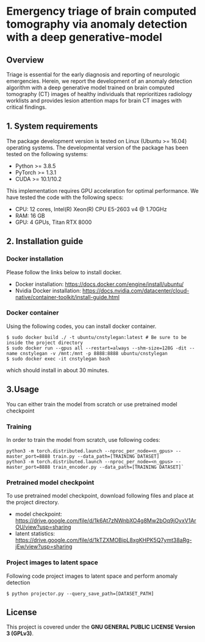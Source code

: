 # Emergency triage of brain computed tomography via anomaly detection with a deep generative-model

## Overview
Triage is essential for the early diagnosis and reporting of neurologic emergencies. Herein, we report the development of an anomaly detection algorithm  with a deep generative model trained on brain computed tomography (CT) images of healthy individuals that reprioritizes radiology worklists and provides lesion attention maps for brain CT images with critical findings.

## 1. System requirements

The package development version is tested on Linux (Ubuntu >= 16.04) operating systems. The developmental version of the package has been tested on the following systems:

* Python >= 3.8.5
* PyTorch >= 1.3.1
* CUDA >= 10.1/10.2

This implementation requires GPU acceleration for optimal performance. 
We have tested the code with the following specs:

- CPU: 12 cores, Intel(R) Xeon(R) CPU E5-2603 v4 @ 1.70GHz
- RAM: 16 GB
- GPU: 4 GPUs, Titan RTX 8000 

## 2. Installation guide

### Docker installation
Please follow the links below to install docker.

* Docker installation: https://docs.docker.com/engine/install/ubuntu/
* Nvidia Docker installation: https://docs.nvidia.com/datacenter/cloud-native/container-toolkit/install-guide.html

### Docker container
Using the following codes, you can install docker container.

```
$ sudo docker build ./ -t ubuntu/cnstylegan:latest # Be sure to be inside the project directory
$ sudo docker run --gpus all --restart=always --shm-size=128G -dit --name cnstylegan -v /mnt:/mnt -p 8888:8888 ubuntu/cnstylegan
$ sudo docker exec -it cnstylegan bash
```
which should install in about 30 minutes.

## 3.Usage
You can either train the model from scratch or use pretrained model checkpoint

### Training
In order to train the model from scratch, use following codes:

```
python3 -m torch.distributed.launch --nproc_per_node=<n_gpus> --master_port=8888 train.py --data_path=[TRAINING DATASET]
python3 -m torch.distributed.launch --nproc_per_node=<n_gpus> --master_port=8888 train_encoder.py --data_path=[TRAINING DATASET]`
```

### Pretrained model checkpoint
To use pretrained model checkpoint, download following files and place at the project directory.
- model checkpoint: https://drive.google.com/file/d/1k6At7zNWnbXO4g8Mw2bOq9jOyxV1ArOU/view?usp=sharing
- latent statistics: https://drive.google.com/file/d/1kTZXMOBipL8xgKHPK5Q7ymt38aRg-jEw/view?usp=sharing

### Project images to latent space
Following code project images to latent space and perform anomaly detection

`$ python projector.py --query_save_path=[DATASET_PATH]`


## License
This project is covered under the **GNU GENERAL PUBLIC LICENSE Version 3 (GPLv3)**.
